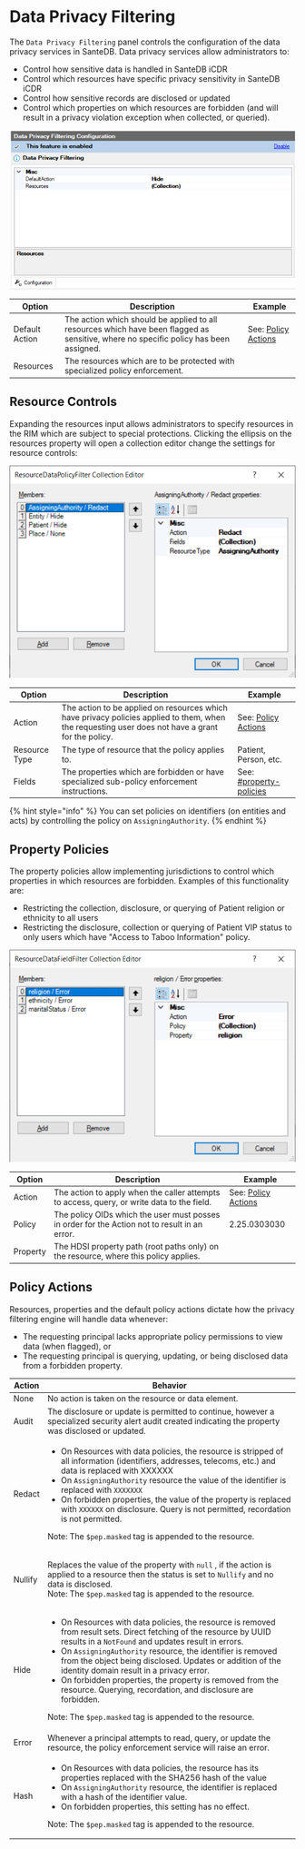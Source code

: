 # Data Privacy Filtering

The `Data Privacy Filtering` panel controls the configuration of the data privacy services in SanteDB. Data privacy services allow administrators to:

* Control how sensitive data is handled in SanteDB iCDR
* Control which resources have specific privacy sensitivity in SanteDB iCDR
* Control how sensitive records are disclosed or updated
* Control which properties on which resources are forbidden (and will result in a privacy violation exception when collected, or queried).

![](<../../../../.gitbook/assets/image (439) (1) (1) (1).png>)

| Option         | Description                                                                                                                           | Example                                                    |
| -------------- | ------------------------------------------------------------------------------------------------------------------------------------- | ---------------------------------------------------------- |
| Default Action | The action which should be applied to all resources which have been flagged as sensitive, where no specific policy has been assigned. | See: [Policy Actions](data-privacy-filtering.md#undefined) |
| Resources      | The resources which are to be protected with specialized policy enforcement.                                                          |                                                            |

## Resource Controls

Expanding the resources input allows administrators to specify resources in the RIM which are subject to special protections. Clicking the ellipsis on the resources property will open a collection editor change the settings for resource controls:

![](<../../../../.gitbook/assets/image (426) (1) (1).png>)

| Option        | Description                                                                                                                                       | Example                                                                          |
| ------------- | ------------------------------------------------------------------------------------------------------------------------------------------------- | -------------------------------------------------------------------------------- |
| Action        | The action to be applied on resources which have privacy policies applied to them, when the requesting user does not have a grant for the policy. | See: [Policy Actions](data-privacy-filtering.md#undefined)                       |
| Resource Type | The type of resource that the policy applies to.                                                                                                  | Patient, Person, etc.                                                            |
| Fields        | The properties which are forbidden or have specialized sub-policy enforcement instructions.                                                       | See: [#property-policies](data-privacy-filtering.md#property-policies "mention") |

{% hint style="info" %}
You can set policies on identifiers (on entities and acts) by controlling the policy on `AssigningAuthority`.
{% endhint %}

## Property Policies

The property policies allow implementing jurisdictions to control which properties in which resources are forbidden. Examples of this functionality are:

* Restricting the collection, disclosure, or querying of Patient religion or ethnicity to all users
* Restricting the disclosure, collection or querying of Patient VIP status to only users which have "Access to Taboo Information" policy.

![](<../../../../.gitbook/assets/image (442) (1) (1).png>)

| Option   | Description                                                                                   | Example                                                    |
| -------- | --------------------------------------------------------------------------------------------- | ---------------------------------------------------------- |
| Action   | The action to apply when the caller attempts to access, query, or write data to the field.    | See: [Policy Actions](data-privacy-filtering.md#undefined) |
| Policy   | The policy OIDs which the user must posses in order for the Action not to result in an error. | 2.25.0303030                                               |
| Property | The HDSI property path (root paths only) on the resource, where this policy applies.          |                                                            |

## Policy Actions

Resources, properties and the default policy actions dictate how the privacy filtering engine will handle data whenever:

* The requesting principal lacks appropriate policy permissions to view data (when flagged), or
* The requesting principal is querying, updating, or being disclosed data from a forbidden property.

| Action  | Behavior                                                                                                                                                                                                                                                                                                                                                                                                                                                                                                                                                                                                |
| ------- | ------------------------------------------------------------------------------------------------------------------------------------------------------------------------------------------------------------------------------------------------------------------------------------------------------------------------------------------------------------------------------------------------------------------------------------------------------------------------------------------------------------------------------------------------------------------------------------------------------- |
| None    | No action is taken on the resource or data element.                                                                                                                                                                                                                                                                                                                                                                                                                                                                                                                                                     |
| Audit   | The disclosure or update is permitted to continue, however a specialized security alert audit created indicating the property was disclosed or updated.                                                                                                                                                                                                                                                                                                                                                                                                                                                 |
| Redact  | <ul><li>On Resources with data policies, the resource is stripped of all information (identifiers, addresses, telecoms, etc.) and data is replaced with XXXXXX</li><li>On <code>AssigningAuthority</code> resource the value of the identifier is replaced with <code>XXXXXXX</code></li><li>On forbidden properties, the value of the property is replaced with <code>XXXXXX</code> on disclosure. Query is not permitted, recordation is not permitted.</li></ul><p>Note: The <code>$pep.masked</code> tag is appended to the resource.</p>                                                           |
| Nullify | <p>Replaces the value of the property with <code>null</code> , if the action is applied to a resource then the status is set to <code>Nullify</code> and no data is disclosed. <br>Note: The <code>$pep.masked</code> tag is appended to the resource.</p>                                                                                                                                                                                                                                                                                                                                              |
| Hide    | <ul><li>On Resources with data policies, the resource is removed from result sets. Direct fetching of the resource by UUID results in a <code>NotFound</code> and updates result in errors.</li><li>On <code>AssigningAuthority</code> resource, the identifier is removed from the object being disclosed. Updates or addition of the identity domain result in a privacy error.</li><li>On forbidden properties, the property is removed from the resource. Querying, recordation, and disclosure are forbidden. </li></ul><p>Note: The <code>$pep.masked</code> tag is appended to the resource.</p> |
| Error   | Whenever a principal attempts to read, query, or update the resource, the policy enforcement service will raise an error.                                                                                                                                                                                                                                                                                                                                                                                                                                                                               |
| Hash    | <ul><li>On Resources with data policies, the resource has its properties replaced with the SHA256 hash of the value</li><li>On <code>AssigningAuthority</code> resource, the identifier is replaced with a hash of the identifier value.</li><li>On forbidden properties, this setting has no effect.</li></ul><p>Note: The <code>$pep.masked</code> tag is appended to the resource.</p>                                                                                                                                                                                                               |
